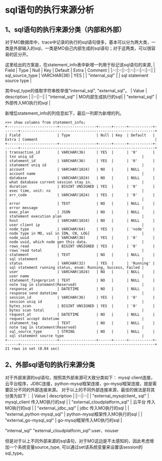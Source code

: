 # sql语句的执行来源分析

## 1、sql语句的执行来源分类（内部和外部）
对于MO数据库中，trace中记录的执行的sql语句很多，基本可以分为两大类，一类是外部输入的sql，一类是MO自己内部生成的sql语句；对于这两类，可以很容易的区分开。

这里给出的方案是，在statement_info表中新增一列用于标记该sql语句的来源,
| Field | Type | Null | Key | Default | Extra | Comment |
|:-:|:-:|:-:|:-:|:-:|:-:|:-:|
| sql_source_type | VARCHAR(36) | YES | | "internal_sql" | |  sql statement source type |

其中sql_type的值取字符串枚举值"internal_sql", "external_sql"。
| Value | description |
|:-:|:-:|
| "internal_sql" | MO内部生成执行的sql|
| "external_sql" | 外部传入MO执行的sql |

新增后statement_info的列信息如下，最后一列即为新增的列。

```
>>> show columns from statement_info;
+-----------------------+-----------------+------+------+-----------+-------+--------------------------------------------------------------+
| Field                 | Type            | Null | Key  | Default   | Extra | Comment                                                      |
+-----------------------+-----------------+------+------+-----------+-------+--------------------------------------------------------------+
| transaction_id        | VARCHAR(36)     | YES  |      | '0'       |       | txn uniq id                                                  |
| statement_id          | VARCHAR(36)     | YES  |      | '0'       |       | statement uniq id                                            |
| account               | VARCHAR(1024)   | NO   |      | NULL      |       | account name                                                 |
| database              | VARCHAR(1024)   | NO   |      | NULL      |       | what database current session stay in.                       |
| duration              | BIGINT UNSIGNED | YES  |      | '0'       |       | exec time, unit: ns                                          |
| err_code              | VARCHAR(1024)   | YES  |      | '0'       |       |                                                              |
| error                 | TEXT            | NO   |      | NULL      |       | error message                                                |
| exec_plan             | JSON            | NO   |      | NULL      |       | statement execution plan                                     |
| host                  | VARCHAR(1024)   | NO   |      | NULL      |       | user client ip                                               |
| node_type             | VARCHAR(64)     | YES  |      | 'node'    |       | node type in MO, val in [DN, CN, LOG]                        |
| node_uuid             | VARCHAR(36)     | YES  |      | '0'       |       | node uuid, which node gen this data.                         |
| rows_read             | BIGINT UNSIGNED | YES  |      | '0'       |       | rows read total                                              |
| statement             | TEXT            | NO   |      | NULL      |       | sql statement                                                |
| status                | VARCHAR(32)     | YES  |      | 'Running' |       | sql statement running status, enum: Running, Success, Failed |
| user                  | VARCHAR(1024)   | NO   |      | NULL      |       | user name                                                    |
| statement_fingerprint | TEXT            | NO   |      | NULL      |       | note tag in statement(Reserved)                              |
| response_at           | DATETIME        | NO   |      | NULL      |       | response send datetime                                       |
| session_id            | VARCHAR(36)     | YES  |      | '0'       |       | session uniq id                                              |
| bytes_scan            | BIGINT UNSIGNED | YES  |      | '0'       |       | bytes scan total                                             |
| request_at            | DATETIME        | NO   |      | NULL      |       | request accept datetime                                      |
| statement_tag         | TEXT            | NO   |      | NULL      |       | note tag in statement(Reserved)                              |
| sql_source_type       | STRING          | NO   |      | NULL      |       | sql statement source type                                    |
+-----------------------+-----------------+------+------+-----------+-------+--------------------------------------------------------------+
21 rows in set (0.04 sec)
```

## 2、外部sql语句的执行来源分类
对于外部来源的sql语句，按照其外部来源可大致分类如下：
mysql client连接，云平台程序，JDBC连接，python-mysql框架连接，go-mysql框架连接，就是需要区分不同的外部连接来源。
对于以上的不同外部连接来源，最佳的做法是将其分类为如下：
| Value | description |
|:-:|:-:|
| "external_mysqlclient_ sql" | mysql_client 传入MO执行的sql |
| "external_cloudplatform_sql" | 云平台 传入MO执行的sql |
| "external_jdbc_sql" | jdbc 传入MO执行的sql |
| "external_python-mysql_sql" | python-mysql框架传入MO执行的sql |
| "external_go-mysql_sql" | go-mysql框架传入MO执行的sql |

"internal_sql" "external_cloudplatform_sql":user、nouser

但是对于以上不同外部来源的sql语句，对于MO这边是不太感知的，因此考虑增加一个系统变量source_type, 可以通过set该系统变量来设置该session的sql_type。


